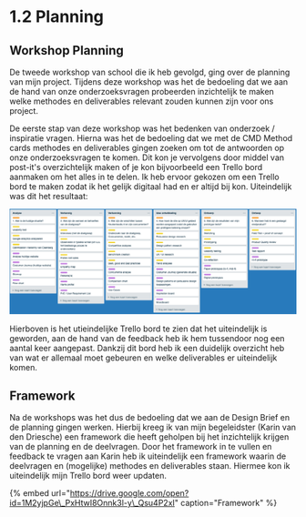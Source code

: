 # 1.2 Planning

## Workshop Planning

De tweede workshop van school die ik heb gevolgd, ging over de planning van mijn project. Tijdens deze workshop was het de bedoeling dat we aan de hand van onze onderzoeksvragen probeerden inzichtelijk te maken welke methodes en deliverables relevant zouden kunnen zijn voor ons project. 

De eerste stap van deze workshop was het bedenken van onderzoek / inspiratie vragen. Hierna was het de bedoeling dat we met de CMD Method cards methodes en deliverables gingen zoeken om tot de antwoorden op onze onderzoeksvragen te komen. Dit kon je vervolgens door middel van post-it's overzichtelijk maken of je kon bijvoorbeeld een Trello bord aanmaken om het alles in te delen. Ik heb ervoor gekozen om een Trello bord te maken zodat ik het gelijk digitaal had en er altijd bij kon. Uiteindelijk was dit het resultaat:

![Trello overzicht met de verschillende fasen, onderzoeksvragen, methoden en deliverables.](../../.gitbook/assets/image%20%2816%29.png)

Hierboven is het utieindelijke Trello bord te zien dat het uiteindelijk is geworden, aan de hand van de feedback heb ik hem tussendoor nog een aantal keer aangepast. Dankzij dit bord heb ik een duidelijk overzicht heb van wat er allemaal moet gebeuren en welke deliverables er uiteindelijk komen.

## Framework

Na de workshops was het dus de bedoeling dat we aan de Design Brief en de planning gingen werken. Hierbij kreeg ik van mijn begeleidster \(Karin van den Driesche\) een framework die heeft geholpen bij het inzichtelijk krijgen van de planning en de deelvragen. Door het framework in te vullen en feedback te vragen aan Karin heb ik uiteindelijk een framework waarin de deelvragen en \(mogelijke\) methodes en deliverables staan. Hiermee kon ik uiteindelijk mijn Trello bord weer updaten.



{% embed url="https://drive.google.com/open?id=1M2yjpGe\_PxHtwI8Onnk3l-y\_Qsu4P2xI" caption="Framework" %}

